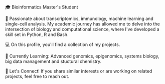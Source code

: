 🎓 Bioinformatics Master's Student

🔬 Passionate about transcriptomics, immunology, machine learning and single-cell analysis. 
My academic journey has allowed me to delve into the intersection of biology and computational science, where I've developed a skill set in Python, R and Bash.

💻 On this profile, you'll find a collection of my projects.

🌱 Currently Learning: Advanced genomics, epigenomics, systems biology, big data management and stuctural chemistry.

🚀 Let's Connect! If you share similar interests or are working on related projects, feel free to reach out.
